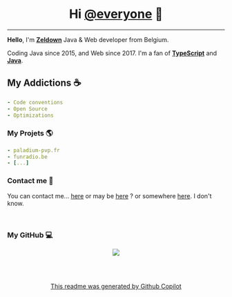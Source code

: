<h1 align="center">Hi <a href="https://www.youtube.com/watch?v=dQw4w9WgXcQ">@everyone</a> 👋</h1>

--- 
<b>Hello</b>, I'm <b>[Zeldown](https://discords.com/bio/p/zeldown)</b> Java & Web developer from Belgium.

Coding Java since 2015, and Web since 2017. I'm a fan of <b><a href="https://www.typescriptlang.org/">TypeScript</a></b> and <b><a href="https://www.java.com/fr/">Java</a></b>.

## My Addictions ☕

```yaml
- Code conventions
- Open Source
- Optimizations
```

### My Projets 🌎

```yaml
- paladium-pvp.fr
- funradio.be
- [...]
```

### Contact me 📧
You can contact me... [here](https://twitter.com/zeldown) or may be [here](https://discords.com/bio/p/zeldown) ? or somewhere [here](mailto:dev.zeldown@gmail.com?Subject=Hello%20world!). I don't know.

<br>

### My GitHub 💻

<p style="text-align:center;"><img src="https://github-readme-stats.vercel.app/api?username=Zeldown&show_icons=true&theme=radical&count_private=true"></p>


<br><br>
<p style="text-decoration: underline;text-align:center;">This readme was generated by <a href="https://copilot.github.com/">Github Copilot</a></p>
